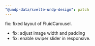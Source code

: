 ```yaml
---
"@undp-data/svelte-undp-design": patch
---
```


fix: fixed layout of FluidCarousel.

- fix: adjust image width and padding
- fix: enable swiper slider in responsive.
